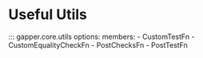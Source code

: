 # Useful Utils

::: gapper.core.utils
    options:
        members:
            - CustomTestFn
            - CustomEqualityCheckFn
            - PostChecksFn
            - PostTestFn